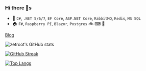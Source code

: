 ### Hi there 👋s
- 🏢 `C#`, `.NET 5/6/7`, `EF Core`, `ASP.NET Core`, `RabbitMQ`, `Redis`, `MS SQL`
- 🏠 `F#`, `Raspberry PI`, `Blazor`, `Postgres`
🚲 
⌨
🍺

[Blog](https://zetroot.lol)

![zetroot's GitHub stats](https://github-readme-stats.vercel.app/api?username=zetroot&show_icons=true&theme=cobalt&count_private=true) 

[![GitHub Streak](http://github-readme-streak-stats.herokuapp.com?user=zetroot&theme=tokyonight)](https://git.io/streak-stats)

[![Top Langs](https://github-readme-stats.vercel.app/api/top-langs/?username=zetroot&theme=cobalt)](https://github.com/anuraghazra/github-readme-stats)
